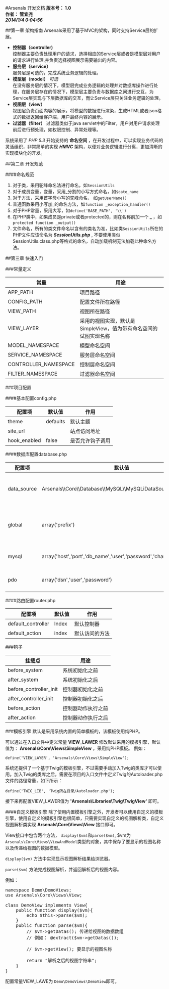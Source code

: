 #Arsenals 开发文档
**版本号： 1.0**  
**作者： 管宜尧**  
***2014/1/4 0:04:56***

##第一章 架构指南
Arsenals采用了基于MVC的架构，同时支持Service层的扩展。  
- **控制器（controller)**  
	控制器主要负责处理用户的请求，选择相应的Service层或者是模型层对用户的请求进行处理,并负责选择视图展示需要输出的内容。  
- **服务层（service）**  
	服务层是可选的，完成系统业务逻辑的处理。  
- **模型层（model）** *可选*  
	在没有服务层的情况下，模型层完成业务逻辑的处理并对数据库操作进行处理，在服务层存在的情况下，模型层主要负责与数据库之间进行交互，为Service层实现与下层数据库的交互，而让Service层只关注业务逻辑的处理。  
- **视图层（view）**  
	视图层负责页面内容的展示，将模型的数据进行渲染，生成HTML或者json格式的数据返回给客户端，用户最终内容的展示。  
- **过滤器（filter）**
	过滤器类似于java servlet中的Filter，用户对用户请求处理前后进行预处理，如权限控制、异常处理等。


系统采用了 *PHP 5.3* 开始支持的 **命名空间** ，在开发过程中，可以实现业务代码的灵活组织，非常简单的实现 ***HMVC*** 架构，以便对业务逻辑进行分离，更加清晰的实现模块化的开发。  



##第二章 开发规范

####命名规范  

1. 对于类，采用驼峰命名法进行命名，如`SessionUtils`
2. 对于成员变量，变量，采用_分割的小写方式命名，如`$cate_name`
3. 对于方法，采用首字母小写的驼峰命名， 如`getUserName()`
4. 普通函数采用小写加_的命名方法，如`function _exception_handler()`
4. 对于PHP常量，采用大写，如`define('BASE_PATH', '\\')`
5. 在PHP类中，如果成员是private或者protected的，则在名称前加一个 **\_** ，如`protected function _output()`
6. 文件命名，所有的类文件命名以含有的类名为准，比如类`SessionUtils`所在的PHP文件应该命名为 ***SessionUtils.php*** , 不要使用类似SessionUtils.class.php等格式的命名，自动加载机制无法加载此种命名方法。



##第三章 快速入门

###常量定义
<table>
	<thead>
		<tr><th>常量</th><th>用途</th></tr>
	</thead>
	<tbody>
	<tr>
		<td>APP_PATH</td><td>项目路径</td>
	</tr>
	<tr>
		<td>CONFIG_PATH</td><td>配置文件所在路径</td>
	</tr>
	<tr>
		<td>VIEW_PATH</td><td>视图所在路径</td>
	</tr>
	<tr>
		<td>VIEW_LAYER</td><td>采用的视图实现，默认是SimpleView，值为带有命名空间的试图实现名称</td>
	</tr>
	<tr>
		<td>MODEL_NAMESPACE</td><td>模型命名空间</td>
	</tr>
	<tr>
		<td>SERVICE_NAMESPACE</td><td>服务层命名空间</td>
	</tr>
	<tr>
		<td>CONTROLLER_NAMESPACE</td><td>控制层命名空间</td>
	</tr>
	<tr>
		<td>FILTER_NAMESPACE</td><td>过滤器命名空间</td>
	</tr>
	</tbody>
</table>

###项目配置

####基本配置config.php
<table>
<thead>
	<tr><th>配置项</th><th>默认值</th><th>作用</th></tr>
</thead>
<tbody>
	<tr>
		<td>theme</td>
		<td>defaults</td>
		<td>默认主题</td>
	</tr>
	<tr>
		<td>site_url</td>
		<td></td>
		<td>站点访问地址</td>
	</tr>
	<tr>
		<td>hook_enabled</td>
		<td>false</td>
		<td>是否允许钩子调用</td>
	</tr>
</tbody>
</table>

####数据库配置database.php
<table>
<thead>
	<tr><th>配置项</th><th>默认值</th><th>作用</th></tr>
</thead>
<tbody>
	<tr>
		<td>data_source</td>
		<td>Arsenals\\Core\\Database\\MySQL\\MySQLiDataSource</td>
		<td>默认采用的数据源</td>
	</tr>
	<tr>
		<td>global</td>
		<td>array('prefix')</td>
		<td>数据库访问全局配置</td>
	</tr>
	<tr>
		<td>mysql</td>
		<td>array('host','port','db_name','user','password','char_set','dbcollat')</td>
		<td>mysql连接配置</td>
	</tr>
	<tr>
		<td>pdo</td>
		<td>array('dsn','user','password')</td>
		<td>PDO连接配置</td>
	</tr>
</tbody>
</table>

####路由配置router.php
<table>
<thead>
	<tr><th>配置项</th><th>默认值</th><th>作用</th></tr>
</thead>
<tbody>
	<tr>
		<td>default_controller</td>
		<td>Index</td>
		<td>默认控制器</td>
	</tr>
	<tr>
		<td>default_action</td>
		<td>index</td>
		<td>默认访问的方法</td>
	</tr>
</tbody>
</table>

###钩子
<table>
<thead>
	<tr><th>挂载点</th><th>用途</th></tr>
</thead>
<tbody>
	<tr>
		<td>before_system</td>
		<td>系统初始化之前</td>
	</tr>
	<tr>
		<td>after_system</td>
		<td>系统初始化之后</td>
	</tr>
	<tr>
		<td>before_controller_init</td>
		<td>控制器初始化之前</td>
	</tr>
	<tr>
		<td>after_controller_init</td>
		<td>控制器初始化之后</td>
	</tr>
	<tr>
		<td>before_action</td>
		<td>控制器动作执行之前</td>
	</tr>
	<tr>
		<td>after_action</td>
		<td>控制器动作执行之后</td>
	</tr>
</tbody>
</table>

###模板引擎
默认是采用系统内置的简单模板的，该模板使用纯PHP。  

可以通过在入口文件中定义常量 **VIEW_LAWER** 修改默认采用的模板引擎，默认值为： **Arsenals\Core\Views\SimpleView** ，采用纯PHP模板。
例如：  

```define('VIEW_LAYER', 'Arsenals\Core\Views\SimpleView');```  

系统还提供了一个基于Twig的模板引擎，不过需要手动加入Twig的类库才可以使用。加入Twig的类库之后，需要在项目的入口文件中定义Twig的Autoloader.php文件的路径常量，如下所示：  

```define('TWIG_LIB', 'Twig所在目录/Autoloader.php');```

接下来再配置VIEW_LAWER值为 **'Arsenals\Libraries\Twig\TwigView'** 即可。

####自定义模板引擎
除了使用内置模板引擎之外，开发者可以使用自定义的模板引擎，使用自定义的模板引擎也很简单，只需要实现自定义的视图解析类，自定义视图解析类实现 **Arsenals\Core\Views\View** 接口即可。  

View接口中包含两个方法， ```display($vm)```和```parse($vm)```, $vm为```Arsenals\Core\Views\ViewAndModel```类型的对象，其中保存了要显示的视图名称以及传递给视图的数据模型。

```display($vm)``` 方法中实现显示视图解析结果给浏览器。

```parse($vm)``` 方法完成视图解析，并返回解析后的视图内容。

例如：  
<pre>
namespace Demo\DemoViews;
use Arsenals\Core\Views\View;

class DemoView implements View{  
	public function display($vm){  
		echo $this->parse($vm);
	}  
	public function parse($vm){  
		// $vm->getDatas(); 传递给视图的数据数组
		// 例如： @extract($vm->getDatas());

		// $vm->getView(); 要显示的视图名称

		return "解析之后的视图字符串";
	}
}
</pre>

配置常量VIEW_LAWE为 ```Demo\DemoViews\DemoView```即可。